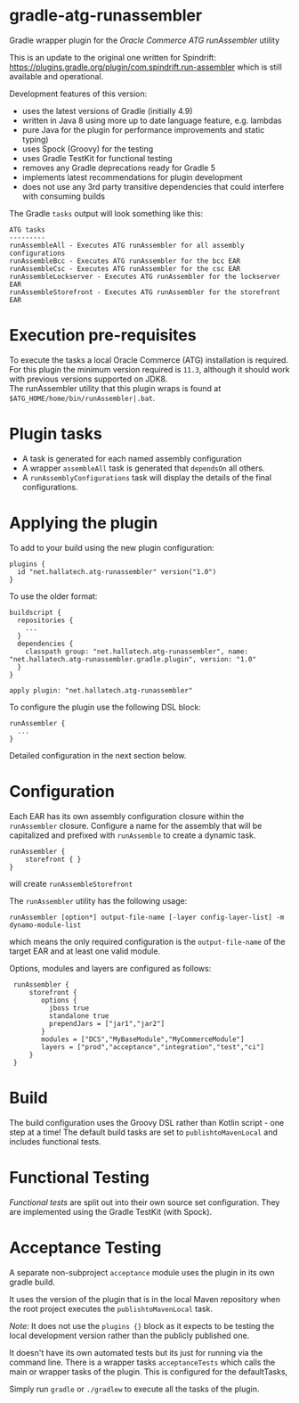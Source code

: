 # gradle-atg-runassembler
Gradle wrapper plugin for the _Oracle Commerce ATG runAssembler_ utility

This is an update to the original one written for Spindrift: https://plugins.gradle.org/plugin/com.spindrift.run-assembler
which is still available and operational.

Development features of this version:
- uses the latest versions of Gradle (initially 4.9)
- written in Java 8 using more up to date language feature, e.g. lambdas
- pure Java for the plugin for performance improvements and static typing) 
- uses Spock (Groovy) for the testing
- uses Gradle TestKit for functional testing
- removes any Gradle deprecations ready for Gradle 5
- implements latest recommendations for plugin development
- does not use any 3rd party transitive dependencies that could interfere with consuming builds

The Gradle `tasks` output will look something like this:

    ATG tasks
    ---------
    runAssembleAll - Executes ATG runAssembler for all assembly configurations 
    runAssembleBcc - Executes ATG runAssembler for the bcc EAR
    runAssembleCsc - Executes ATG runAssembler for the csc EAR
    runAssembleLockserver - Executes ATG runAssembler for the lockserver EAR
    runAssembleStorefront - Executes ATG runAssembler for the storefront EAR
    
# Execution pre-requisites
To execute the tasks a local Oracle Commerce (ATG) installation is required. For this plugin the minimum version required is `11.3`, although it should work with previous versions supported on JDK8.  
The runAssembler utility that this plugin wraps is found at `$ATG_HOME/home/bin/runAssembler|.bat`.

# Plugin tasks

- A task is generated for each named assembly configuration
- A wrapper `assembleAll` task is generated that `dependsOn` all others.
- A `runAssemblyConfigurations` task will display the details of the final configurations.

# Applying the plugin

To add to your build using the new plugin configuration:

    plugins {
      id "net.hallatech.atg-runassembler" version("1.0")
    }
    
To use the older format:

    buildscript {
      repositories {
        ...
      }
      dependencies {
        classpath group: "net.hallatech.atg-runassembler", name: "net.hallatech.atg-runassembler.gradle.plugin", version: "1.0"
      }
    }
    
    apply plugin: "net.hallatech.atg-runassembler"
   
To configure the plugin use the following DSL block:

    runAssembler {
      ...
    }
    
Detailed configuration in the next section below.

# Configuration

Each EAR has its own assembly configuration closure within the `runAssembler` closure. Configure a name for the assembly that will be capitalized and prefixed with `runAssemble` to create a dynamic task.

    runAssembler {
        storefront { }
    }
    
will create `runAssembleStorefront` 

The `runAssembler` utility has the following usage:

    runAssembler [option*] output-file-name [-layer config-layer-list] -m dynamo-module-list
    
which means the only required configuration is the `output-file-name` of the target EAR and at least one valid module.

Options, modules and layers are configured as follows:

     runAssembler {
         storefront {
            options {
              jboss true
              standalone true
              prependJars = ["jar1","jar2"]
            }
            modules = ["DCS","MyBaseModule","MyCommerceModule"]
            layers = ["prod","acceptance","integration","test","ci"]
         }
     }

# Build

The build configuration uses the Groovy DSL rather than Kotlin script - one step at a time!
The default build tasks are set to `publishtoMavenLocal` and includes functional tests.

# Functional Testing
*Functional tests* are split out into their own source set configuration.
They are implemented using the Gradle TestKit (with Spock).

# Acceptance Testing
A separate non-subproject `acceptance` module uses the plugin in its own gradle build. 

It uses the version of the plugin that is in the local Maven repository when the root project executes the `publishtoMavenLocal` task.  

*Note:* It does not use the `plugins {}` block as it expects to be testing the local development version rather than the publicly published one.  

It doesn't have its own automated tests but its just for running via the command line. There is a wrapper tasks `acceptanceTests` which calls the main or wrapper tasks of the plugin. This is configured for the defaultTasks,

Simply run `gradle` or `./gradlew` to execute all the tasks of the plugin.

    